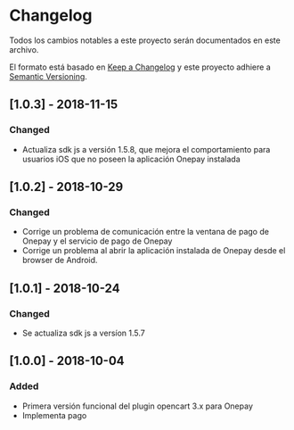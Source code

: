 # Changelog
Todos los cambios notables a este proyecto serán documentados en este archivo.

El formato está basado en [Keep a Changelog](http://keepachangelog.com/en/1.0.0/)
y este proyecto adhiere a [Semantic Versioning](http://semver.org/spec/v2.0.0.html).

## [1.0.3] - 2018-11-15
### Changed
- Actualiza sdk js a versión 1.5.8, que mejora el comportamiento para usuarios iOS que no poseen la aplicación Onepay instalada

## [1.0.2] - 2018-10-29
### Changed
- Corrige un problema de comunicación entre la ventana de pago de Onepay y el servicio de pago de Onepay
- Corrige un problema al abrir la aplicación instalada de Onepay desde el browser de Android.

## [1.0.1] - 2018-10-24
### Changed
- Se actualiza sdk js a versíon 1.5.7

## [1.0.0] - 2018-10-04
### Added
- Primera versión funcional del plugin opencart 3.x para Onepay
- Implementa pago
